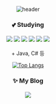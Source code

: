 <div align="center">
  
![header](https://capsule-render.vercel.app/api?type=soft&color=auto&height=50&section=header&text=소프트웨어개발%20전공%20학생입니다!&fontSize=20)


<h3>💕 Studying <br><br>
<img src="https://img.shields.io/badge/HTML5-E34F26?style=flat-square&logo=HTML5&logoColor=white"/>
<img src="https://img.shields.io/badge/CSS3-1572B6?style=flat-square&logo=CSS3&logoColor=white"/>
<img src="https://img.shields.io/badge/JavaScript-F7DF1E?style=flat-square&logo=JavaScript&logoColor=black"/>
<img src="https://img.shields.io/badge/Python-3776AB?style=flat-square&logo=Python&logoColor=white"/>
<img src="https://img.shields.io/badge/Unity-FFFFFF?style=flat-square&logo=Unity&logoColor=black"/>
<img src="https://img.shields.io/badge/Oracle DB-F80000?style=flat-square&logo=Oracle&logoColor=white"/></h3>
  <p>+ Java, C# 등</p>
  
[![Top Langs](https://github-readme-stats.vercel.app/api/top-langs/?username=Std-Seo)](https://github.com/Std-Seo/github-readme-stats)

<h3>✨ My Blog <br><br>
<a href=https://half-harp.tistory.com/"><img src="https://img.shields.io/badge/Tistory-000000?style=flat-square&logo=Tistory&logoColor=white"/></a>
                                                                                                                                             </div>
